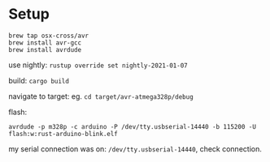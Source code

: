 # Setup

```
brew tap osx-cross/avr
brew install avr-gcc
brew install avrdude
```

use nightly:
`rustup override set nightly-2021-01-07`

build:
`cargo build`

navigate to target:
eg. `cd target/avr-atmega328p/debug`

flash: 
```
avrdude -p m328p -c arduino -P /dev/tty.usbserial-14440 -b 115200 -U  flash:w:rust-arduino-blink.elf
```
my serial connection was on: `/dev/tty.usbserial-14440`, check connection.